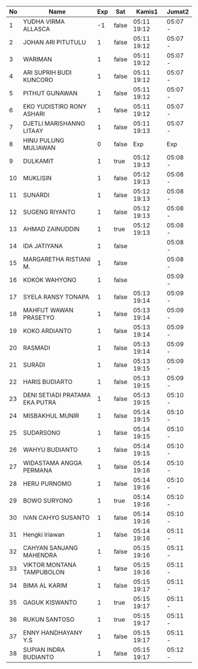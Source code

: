 | No | Name | Exp | Sat | Kamis1 | Jumat2 |
|-----|-----|-----|-----|-----|-----|
| 1 | YUDHA VIRMA ALLASCA | -1 | false | 05:11 19:12 | 05:07 - |
| 2 | JOHAN ARI PITUTULU | 1 | false | 05:11 19:12 | 05:07 - |
| 3 | WARIMAN | 1 | false | 05:11 19:12 | 05:07 - |
| 4 | ARI SUPRIH BUDI KUNCORO | 1 | false | 05:11 19:12 | 05:07 - |
| 5 | PITHUT GUNAWAN | 1 | false | 05:11 19:12 | 05:07 - |
| 6 | EKO YUDISTIRO RONY ASHARI | 1 | false | 05:11 19:12 | 05:07 - |
| 7 | DJETLI MARISHANNO LITAAY | 1 | false | 05:11 19:13 | 05:07 - |
| 8 | HINU PULUNG MULIAWAN | 0 | false | Exp | Exp |
| 9 | DULKAMIT | 1 | true | 05:12 19:13 | 05:08 - |
| 10 | MUKLISIN | 1 | false | 05:12 19:13 | 05:08 - |
| 11 | SUNARDI | 1 | false | 05:12 19:13 | 05:08 - |
| 12 | SUGENG RIYANTO | 1 | false | 05:12 19:13 | 05:08 - |
| 13 | AHMAD ZAINUDDIN | 1 | true | 05:12 19:13 | 05:08 - |
| 14 | IDA JATIYANA | 1 | false |   | 05:08 - |
| 15 | MARGARETHA RISTIANI M. | 1 | false |   | 05:08 - |
| 16 | KOKOK WAHYONO | 1 | false |   | 05:09 - |
| 17 | SYELA RANSY TONAPA | 1 | false | 05:13 19:14 | 05:09 - |
| 18 | MAHFUT WAWAN PRASETYO | 1 | false | 05:13 19:14 | 05:09 - |
| 19 | KOKO ARDIANTO | 1 | false | 05:13 19:14 | 05:09 - |
| 20 | RASMADI | 1 | false | 05:13 19:14 | 05:09 - |
| 21 | SURADI | 1 | false | 05:13 19:15 | 05:09 - |
| 22 | HARIS BUDIARTO | 1 | false | 05:13 19:15 | 05:09 - |
| 23 | DENI SETIADI PRATAMA EKA PUTRA | 1 | false | 05:13 19:15 | 05:10 - |
| 24 | MISBAKHUL MUNIR | 1 | false | 05:14 19:15 | 05:10 - |
| 25 | SUDARSONO | 1 | false | 05:14 19:15 | 05:10 - |
| 26 | WAHYU BUDIANTO | 1 | false | 05:14 19:15 | 05:10 - |
| 27 | WIDASTAMA ANGGA PERMANA | 1 | false | 05:14 19:16 | 05:10 - |
| 28 | HERU PURNOMO | 1 | false | 05:14 19:16 | 05:10 - |
| 29 | BOWO SURYONO | 1 | true | 05:14 19:16 | 05:10 - |
| 30 | IVAN CAHYO SUSANTO | 1 | false | 05:14 19:16 | 05:10 - |
| 31 | Hengki Iriawan | 1 | false | 05:14 19:16 | 05:11 - |
| 32 | CAHYAN SANJANG MAHENDRA | 1 | false | 05:15 19:16 | 05:11 - |
| 33 | VIKTOR MONTANA TAMPUBOLON | 1 | false | 05:15 19:16 | 05:11 - |
| 34 | BIMA AL KARIM | 1 | false | 05:15 19:17 | 05:11 - |
| 35 | GAGUK KISWANTO | 1 | true | 05:15 19:17 | 05:11 - |
| 36 | RUKUN SANTOSO | 1 | true | 05:15 19:17 | 05:11 - |
| 37 | ENNY HANDHAYANY Y.S | 1 | false | 05:15 19:17 | 05:11 - |
| 38 | SUPIAN INDRA BUDIANTO | 1 | false | 05:15 19:17 | 05:12 - |
